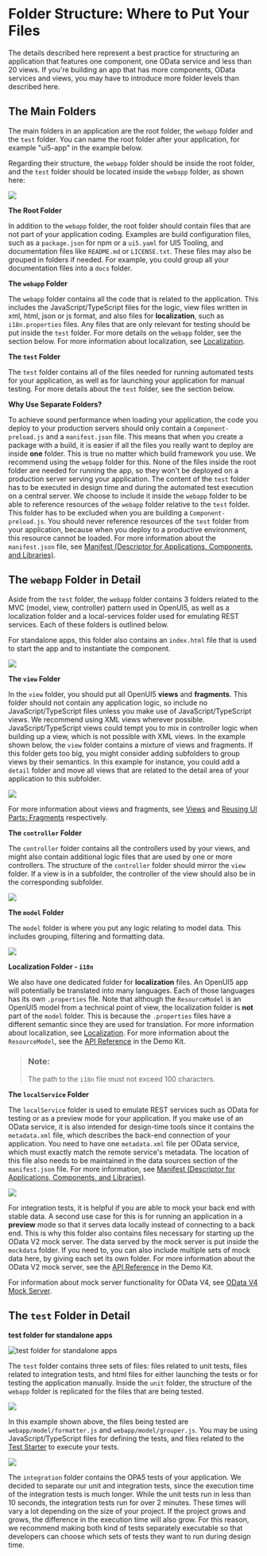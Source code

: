 <!-- loio003f755d46d34dd1bbce9ffe08c8d46a -->

# Folder Structure: Where to Put Your Files

The details described here represent a best practice for structuring an application that features one component, one OData service and less than 20 views. If you're building an app that has more components, OData services and views, you may have to introduce more folder levels than described here.



## The Main Folders

The main folders in an application are the root folder, the `webapp` folder and the `test` folder. You can name the root folder after your application, for example "ui5-app" in the example below.

Regarding their structure, the `webapp` folder should be inside the root folder, and the `test` folder should be located inside the `webapp` folder, as shown here:

![](images/Folder_Structure_1_03b7b46.png)

**The Root Folder**

In addition to the `webapp` folder, the root folder should contain files that are not part of your application coding. Examples are build configuration files, such as a `package.json` for npm or a `ui5.yaml` for UI5 Tooling, and documentation files like `README.md` or `LICENSE.txt`. These files may also be grouped in folders if needed. For example, you could group all your documentation files into a `docs` folder.

**The `webapp` Folder**

The `webapp` folder contains all the code that is related to the application. This includes the JavaScript/TypeScript files for the logic, view files written in xml, html, json or js format, and also files for **localization**, such as `i18n.properties` files. Any files that are only relevant for testing should be put inside the `test` folder. For more details on the `webapp` folder, see the section below. For more information about localization, see [Localization](../04_Essentials/localization-91f217c.md).

**The `test` Folder**

The `test` folder contains all of the files needed for running automated tests for your application, as well as for launching your application for manual testing. For more details about the `test` folder, see the section below.

**Why Use Separate Folders?**

To achieve sound performance when loading your application, the code you deploy to your production servers should only contain a `Component-preload.js` and a `manifest.json` file. This means that when you create a package with a build, it is easier if all the files you really want to deploy are inside **one** folder. This is true no matter which build framework you use. We recommend using the `webapp` folder for this. None of the files inside the root folder are needed for running the app, so they won't be deployed on a production server serving your application. The content of the `test` folder has to be executed in design time and during the automated test execution on a central server. We choose to include it inside the `webapp` folder to be able to reference resources of the `webapp` folder relative to the `test` folder. This folder has to be excluded when you are building a `Component-preload.js`. You should never reference resources of the `test` folder from your application, because when you deploy to a productive environment, this resource cannot be loaded. For more information about the `manifest.json` file, see [Manifest \(Descriptor for Applications, Components, and Libraries\)](../04_Essentials/manifest-descriptor-for-applications-components-and-libraries-be0cf40.md).



## The `webapp` Folder in Detail

Aside from the `test` folder, the `webapp` folder contains 3 folders related to the MVC \(model, view, controller\) pattern used in OpenUI5, as well as a localization folder and a local-services folder used for emulating REST services. Each of these folders is outlined below.

For standalone apps, this folder also contains an `index.html` file that is used to start the app and to instantiate the component.

![](images/Folder_Structure_2_5d11418.png)

**The `view` Folder**

In the `view` folder, you should put all OpenUI5 **views** and **fragments**. This folder should not contain any application logic, so include no JavaScript/TypeScript files unless you make use of JavaScript/TypeScript views. We recommend using XML views wherever possible. JavaScript/TypeScript views could tempt you to mix in controller logic when building up a view, which is not possible with XML views. In the example shown below, the `view` folder contains a mixture of views and fragments. If this folder gets too big, you might consider adding subfolders to group views by their semantics. In this example for instance, you could add a `detail` folder and move all views that are related to the detail area of your application to this subfolder.

![](images/Folder_Structure_3_d5340cb.png)

For more information about views and fragments, see [Views](../04_Essentials/views-91f27e3.md) and [Reusing UI Parts: Fragments](../04_Essentials/reusing-ui-parts-fragments-36a5b13.md) respectively.

**The `controller` Folder**

The `controller` folder contains all the controllers used by your views, and might also contain additional logic files that are used by one or more controllers. The structure of the `controller` folder should mirror the `view` folder. If a view is in a subfolder, the controller of the view should also be in the corresponding subfolder.

![](images/Folder_Structure_4_0e935c5.png)

**The `model` Folder**

The `model` folder is where you put any logic relating to model data. This includes grouping, filtering and formatting data.

![](images/Folder_Structure_5_f990b6e.png)

**Localization Folder - `i18n`**

We also have one dedicated folder for **localization** files. An OpenUI5 app will potentially be translated into many languages. Each of those languages has its own `.properties` file. Note that although the `ResourceModel` is an OpenUI5 model from a technical point of view, the localization folder is **not** part of the `model` folder. This is because the `.properties` files have a different semantic since they are used for translation. For more information about localization, see [Localization](../04_Essentials/localization-91f217c.md). For more information about the `ResourceModel`, see the [API Reference](https://ui5.sap.com/#/api/sap.ui.model.resource.ResourceModel) in the Demo Kit.

> ### Note:  
> The path to the `i18n` file must not exceed 100 characters.

**The `localService` Folder**

The `localService` folder is used to emulate REST services such as OData for testing or as a preview mode for your application. If you make use of an OData service, it is also intended for design-time tools since it contains the `metadata.xml` file, which describes the back-end connection of your application. You need to have one `metadata.xml` file per OData service, which must exactly match the remote service's metadata. The location of this file also needs to be maintained in the data sources section of the `manifest.json` file. For more information, see [Manifest \(Descriptor for Applications, Components, and Libraries\)](../04_Essentials/manifest-descriptor-for-applications-components-and-libraries-be0cf40.md).

![](images/Folder_Structure_6_00728af.png)

For integration tests, it is helpful if you are able to mock your back end with stable data. A second use case for this is for running an application in a **preview** mode so that it serves data locally instead of connecting to a back end. This is why this folder also contains files necessary for starting up the OData V2 mock server. The data served by the mock server is put inside the `mockdata` folder. If you need to, you can also include multiple sets of mock data here, by giving each set its own folder. For more information about the OData V2 mock server, see the [API Reference](https://ui5.sap.com/#/api/sap.ui.core.util.MockServer) in the Demo Kit.

For information about mock server functionality for OData V4, see [OData V4 Mock Server](../04_Essentials/mock-server-69d3cbd.md#loio69d3cbd4150c4ffb884e788f7f60fd93__section_od4_mock_server).



## The `test` Folder in Detail

  
  
**test folder for standalone apps**

![](images/Folder_Structure_7_alternative_9f45b87.png "test folder for standalone apps")

The `test` folder contains three sets of files: files related to unit tests, files related to integration tests, and html files for either launching the tests or for testing the application manually. Inside the `unit` folder, the structure of the `webapp` folder is replicated for the files that are being tested.

![](images/Folder_Structure_8_7958ae4.png)

In this example shown above, the files being tested are `webapp/model/formatter.js` and `webapp/model/grouper.js`. You may be using JavaScript/TypeScript files for defining the tests, and files related to the [Test Starter](../04_Essentials/test-starter-032be2c.md) to execute your tests.

![](images/Folder_Structure_9_05316ff.png)

The `integration` folder contains the OPA5 tests of your application. We decided to separate our unit and integration tests, since the execution time of the integration tests is much longer. While the unit tests run in less than 10 seconds, the integration tests run for over 2 minutes. These times will vary a lot depending on the size of your project. If the project grows and grows, the difference in the execution time will also grow. For this reason, we recommend making both kind of tests separately executable so that developers can choose which sets of tests they want to run during design time.

